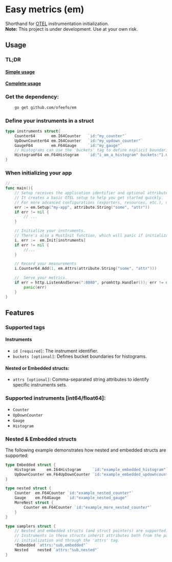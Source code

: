 # Easy metrics (em)
Shorthand for [OTEL](https://github.com/open-telemetry/opentelemetry-go) instrumentation initialization.
<br>
**Note:** This project is under development. Use at your own risk.
## Usage
### TL;DR
#### [Simple usage](./example/simple_usage/main.go)
#### [Complete usage](./example/complete_usage/main.go)

### Get the dependency:
```bash
    go get github.com/ofeefo/em
```

### Define your instruments in a struct
```go
type instruments struct{
    Counter64       em.I64Counter   `id:"my_counter"`
    UpDownCounter64 em.I64Counter   `id:"my_updown_counter"`
    GaugeF64        em.F64Gauge     `id:"my_gauge"`
    // Histograms can use the 'buckets' tag to define explicit boundaries.
    HistogramF64 em.F64Histogram    `id:"i_am_a_histogram" buckets:"1.0,2.0,3.0"`
}
```

### When initializing your app

```go
// ...
func main(){
    // Setup receives the application identifier and optional attributes.
    // It creates a basic OTEL setup to help you get started quickly.
    // For more advanced configurations (exporters, resources, etc.), use SetupWithMeter.
    err := em.Setup("my-app", attribute.String("some", "attr"))
    if err != nil {
        // ...  
    }

    // Initialize your instruments.
    // There's also a MustInit function, which will panic if initialization fails.
    i, err :=  em.Init[instruments]
    if err != nil {
        //...
    }

    // Record your measurements
    i.Counter64.Add(1, em.Attrs(attribute.String("some", "attr")))

    //  Serve your metrics.
    if err = http.ListenAndServe(":8080", promhttp.Handler()); err != nil {
        panic(err)
    }
}
```

## Features
### Supported tags
#### Instruments
* `id [required]`: The instrument identifier.
* `buckets [optional]`: Defines bucket boundaries for histograms.

#### Nested or Embedded structs:
  * `attrs [optional]`: Comma-separated string attributes to identify specific instruments sets.

### Supported instruments [int64/float64]:
* `Counter`
* `UpDownCounter`
* `Gauge`
* `Histogram`

### Nested & Embedded structs
The following example demonstrates how nested and embedded structs are supported:

```go
type Embedded struct {
    Histogram     em.I64Histogram     `id:"example_embedded_histogram"`
    UpDownCounter em.F64UpDownCounter `id:"example_embedded_updowncounter"`
}

type nested struct {
    Counter  em.F64Counter `id:"example_nested_counter"`
    Gauge    em.F64Gauge   `id:"example_nested_gauge"`
    MoreNest struct {
        Counter em.F64Counter `id:"example_more_nested_counter"`
    }
}

type samplers struct {
    // Nested and embedded structs (and struct pointers) are supported.
    // Instruments in these structs inherit attributes both from the parent struct
    // initialization and through the 'attrs' tag.
    *Embedded `attrs:"sub,embedded"`
    Nested    nested `attrs:"sub,nested"`
}
```







